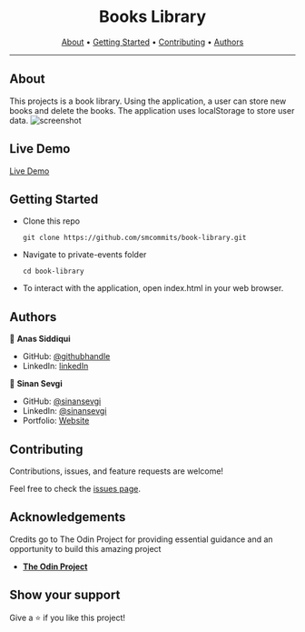 <h1 align="center">
  
</h1>

<h1 align="center">Books Library</h1>
      
<p align="center">
  <a href="#about">About</a> •
  <a href="#getting-started">Getting Started</a> •
  <a href="#contributing">Contributing</a> •
  <a href="#authors">Authors</a>
</p>

---

## About
This projects is a book library. Using the application, a user can store new books and delete the books. The application uses localStorage to store user data.
![screenshot](./screenshot.png)

## Live Demo
[Live Demo](https://smcommits.github.io/book-library/)

## Getting Started

* Clone this repo
    ```
    git clone https://github.com/smcommits/book-library.git
    ```
* Navigate to private-events folder
    ```
    cd book-library
    ```
* To interact with the application, open index.html in your web browser.

## Authors

👤 **Anas Siddiqui**
  - GitHub: [@githubhandle](https://github.com/smcommits)
  - LinkedIn: [linkedIn](https://linkedin.com/in/sm-anas)



👤 **Sinan Sevgi**
  - GitHub: [@sinansevgi](https://github.com/sinansevgi)
  - LinkedIn: [@sinansevgi](https://www.linkedin.com/in/sinansevgi/)
  - Portfolio: [Website](https://sinansevgi.com)


## Contributing

Contributions, issues, and feature requests are welcome!

Feel free to check the [issues page](https://github.com/smcommits/private-events/issues).


## Acknowledgements

Credits go to The Odin Project for providing essential guidance and an opportunity to build this amazing project
  - [**The Odin Project**](https://www.theodinproject.com/home)

## Show your support

Give a ⭐️ if you like this project!










